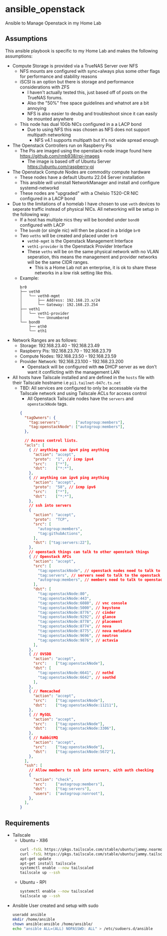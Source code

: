 # ansible_openstack
Ansible to Manage Openstack in my Home Lab

## Assumptions

This ansible playbook is specific to my Home Lab and makes the following assumptions:

* Compute Storage is provided via a TrueNAS Server over NFS
  * NFS mounts are configured with sync=always plus some other flags for performance and stability reasons
  * iSCSI is an option but there is storage and performance considerations with ZFS
    * I haven't actually tested this, just based off of posts on the TrueNAS forums.
    * Also the "50%" free space guidelines and whatnot are a bit annoying
    * NFS is also easier to deubg and troubleshoot since it can easily be mounted anywhere
  * This node has dual 10Gb NICs configured in a a LACP bond
    * Due to using NFS this was chosen as NFS does not support multipath networking
      * NFS v4.1 supports multipath but it's not wide spread enough
* The Openstack Controllers run on Raspberry Pis
  * The Pis are imaged using the openstack-node image found here https://github.com/rmb938/rpi-images
    * The image is based off of Ubuntu Server https://ubuntu.com/raspberry-pi
* The Openstack Compute Nodes are commodity compute hardware
  * These nodes have a default Ubuntu 22.04 Server installation
  * This ansible will uninstall NetworkManager and install and configure systemd-networkd
  * These nodes are "upgraded" with a Chelsio T520-CR NIC configured in a LACP bond
* Due to the limitations of a homelab I have chosen to use `veth` devices to seperate traffic instead of physical NICs. All networking will be setup in the following way:
  * If a host has multiple nics they will be bonded under `bond0` configured with LACP
  * The `bond0` (or single nic) will then be placed in a bridge `br0`
  * Two `veths` will be created and placed under `br0`
    * `veth0-mgmt` is the Openstack Management Interface
    * `veth1-provider` is the Openstack Provider Interface
    * These `veths` will be on the same physical network with no VLAN seperation, this means the management and provider networks will be the same CIDR ranges. 
      * This is a Home Lab not an enterprise, it is ok to share these networks in a low risk setting like this.
  * Example:
    ```
    br0
    ├── veth0
    │   └── veth0-mgmt
    │       ├── Address: 192.168.23.x/24
    │       └── Gateway: 192.168.23.254
    ├── veth1
    │   └── veth1-provider
    │       └── Unnumbered
    └── bond0
        ├── eth0
        └── eth1
    ```
* Network Ranges are as follows:
  * Storage: 192.168.23.40 - 192.168.23.49
  * Raspberry Pis: 192.168.23.70 - 192.168.23.79
  * Compute Nodes: 192.168.23.50 - 192.168.23.59
  * Provider Network: 192.168.23.100 - 192.168.23.200
    * Openstack will be configured with **no** DHCP server as we don't want it conflicting with the management LAN
* All hosts have Tailscale installed and are defined in the `hosts` file with their Tailscale hostname i.e `pi1.tailnet-047c.ts.net`
  * TBD: All services are configured to only be accessable via the Tailscale network and using Tailscale ACLs for access control
    * All Openstack Tailscale nodes have the `servers` and `openstackNode` tags.
    ```json
    {
      "tagOwners": {
        "tag:servers":       ["autogroup:members"],
        "tag:openstackNode": ["autogroup:members"],
      },

      // Access control lists.
      "acls": [
        { // anything can ipv4 ping anything
          "action": "accept",
          "proto":  "1", // icmp ipv4
          "src":    ["*"],
          "dst":    ["*:*"],
        },
        { // anything can ipv6 ping anything
          "action": "accept",
          "proto":  "58", // icmp ipv6
          "src":    ["*"],
          "dst":    ["*:*"],
        },
        // ssh into servers
        {
          "action": "accept",
          "proto":  "TCP",
          "src": [
            "autogroup:members",
            "tag:githubActions",
          ],
          "dst": ["tag:servers:22"],
        },
        // openstack things can talk to other openstack things
        { // Openstack APIs
          "action": "accept",
          "src": [
            "tag:openstackNode", // openstack nodes need to talk to the openstack api
            "tag:servers", // servers need to talk to the openstack api
            "autogroup:members", // members need to talk to openstack api
          ],
          "dst": [
            "tag:openstackNode:80",
            "tag:openstackNode:443",
            "tag:openstackNode:6080", // vnc console
            "tag:openstackNode:5000", // keystone
            "tag:openstackNode:8776", // cinder
            "tag:openstackNode:9292", // glance
            "tag:openstackNode:8778", // placement
            "tag:openstackNode:8774", // nova
            "tag:openstackNode:8775", // nova metadata
            "tag:openstackNode:9696", // neutron
            "tag:openstackNode:9876", // actavia
          ],
        },
        { // OVSDB
          "action": "accept",
          "src":    ["tag:openstackNode"],
          "dst": [
            "tag:openstackNode:6641", // nothd
            "tag:openstackNode:6642", // southd
          ],
        },
        { // Memcached
          "action": "accept",
          "src":    ["tag:openstackNode"],
          "dst":    ["tag:openstackNode:11211"],
        },
        { // MySQL
          "action": "accept",
          "src":    ["tag:openstackNode"],
          "dst":    ["tag:openstackNode:3306"],
        },
        { // RabbitMQ
          "action": "accept",
          "src":    ["tag:openstackNode"],
          "dst":    ["tag:openstackNode:5672"],
        },
      ],
      "ssh": [
        // Allow members to ssh into servers, with auth checking
        {
          "action": "check",
          "src":    ["autogroup:members"],
          "dst":    ["tag:servers"],
          "users":  ["autogroup:nonroot"],
        },
      ],
    }
    ```

## Requirements

* Tailscale
  * Ubuntu - X86
    ```bash
    curl -fsSL https://pkgs.tailscale.com/stable/ubuntu/jammy.noarmor.gpg | tee /usr/share/keyrings/tailscale-archive-keyring.gpg >/dev/null
    curl -fsSL https://pkgs.tailscale.com/stable/ubuntu/jammy.tailscale-keyring.list | tee /etc/apt/sources.list.d/tailscale.list
    apt-get update
    apt-get install tailscale
    systemctl enable --now tailscaled
    tailscale up --ssh
    ```
  * Ubuntu - RPI
    ```bash
    systemctl enable --now tailscaled
    tailscale up --ssh
    ```
* Ansible User created and setup with sudo
  ```bash
  useradd ansible
  mkdir /home/ansible
  chown ansible:ansible /home/ansible/
  echo "ansible ALL=(ALL) NOPASSWD: ALL" > /etc/sudoers.d/ansible
  ```
